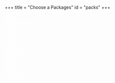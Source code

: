 +++
title = "Choose a Packages"
id = "packs"
+++

<div class="container" role="main">
	<div id="wrapper">
		<div class="bkg-03">
			<div class="bkg-02">
				<div class="row row-centered">
					<div class="col-xs-3 back-yellow-01 col-centered">
						<a href="/aws-consulting-services/amazon-web-services-presentation-pack/" class="link01" style="color:white">
						AWS
						<br />
						Presentation
						<br />
						<i class="i01 fa fa-file-powerpoint-o"></i>
						</a>
					</div>
					<div class="col-xs-3 back-yellow-01 col-centered">
						<a href="/aws-consulting-services/amazon-web-services-training-pack/" class="link01" style="color:white">
						AWS
						<br />
						Training
						<br />
						<i class="i01 fa fa-book"></i>
						</a>
					</div>
					<div class="col-xs-3 back-yellow-01 col-centered">
						<a href="/aws-consulting-services/amazon-web-services-solution-pack/" class="link01" style="color:white">
						AWS
						<br />
						Solution
						<br />
						<i class="i01 fa fa-cloud"></i>
						</a></div>
					</div>
				<div class="row row-centered">
					<div class="col-xs-3 back-yellow-01 col-centered">
						<a href="/aws-consulting-services/amazon-web-services-project-management-pack/" class="link01" style="color:white">
						AWS Project
						<br />
						Manager
						<br />
						<i class="i01 fa fa-tasks"></i>
						</a>
					</div>
					<div class="col-xs-3 back-yellow-01 col-centered">
						<a href="/aws-consulting-services/amazon-web-services-pricing-pack/" class="link01" style="color:white">
						AWS
						<br />
						Pricing
						<br />
						<i class="i01 fa fa-eur"></i>
						</a>
					</div>
					<div class="col-xs-3 back-yellow-01 col-centered">
						<a href="/aws-consulting-services/amazon-web-services-enhanced-pack/" class="link01" style="color:white">
						AWS
						<br />
						Enhanced
						<br />
						<i class="i01 fa fa-plus"></i>
						</a>	
					</div>
				</div>
			</div>
		</div>
	</div>
</div>
